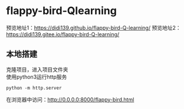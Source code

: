 # flappy-bird-Qlearning

预览地址1：https://didi139.github.io/flappy-bird-Q-learning/
预览地址2：https://didi139.gitee.io/flappy-bird-Q-learning/

## 本地搭建
克隆项目，进入项目文件夹  
使用python3运行http服务

    python -m http.server

在浏览器中访问：http://0.0.0.0:8000/flappy-bird.html
